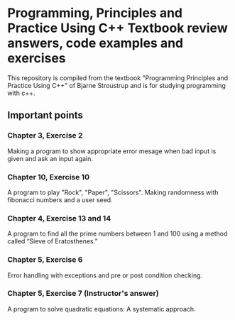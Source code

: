 # Programming, Principles and Practice Using C++ Textbook review answers, code examples and exercises

This repository is compiled from the textbook "Programming Principles and Practice Using C++" of Bjarne Stroustrup and is for studying programming with c++.


## Important points

### Chapter 3, Exercise 2

Making a program to show appropriate error mesage when bad input is given and ask an input again.

### Chapter 10, Exercise 10

A program to play "Rock", "Paper", "Scissors". Making randomness with fibonacci numbers and a user seed.

### Chapter 4, Exercise 13 and 14

A program to find all the prime numbers between 1 and 100 using a method called “Sieve of Eratosthenes.”

### Chapter 5, Exercise 6

Error handling with exceptions and pre or post condition checking.

### Chapter 5, Exercise 7 (Instructor's answer)

A program to solve quadratic equations: A systematic approach.